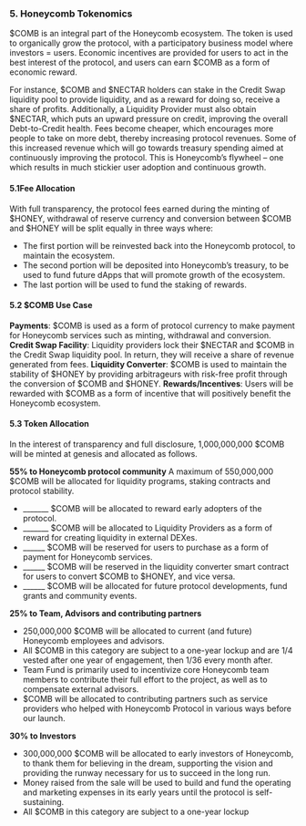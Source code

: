 ### 5. Honeycomb Tokenomics
$COMB is an integral part of the Honeycomb ecosystem. The token is used to organically grow the protocol, with a participatory business model where investors = users. Economic incentives are provided for users to act in the best interest of the protocol, and users can earn $COMB as a form of economic reward. 

For instance, $COMB and $NECTAR holders can stake in the Credit Swap liquidity pool to provide liquidity, and as a reward for doing so, receive a share of profits. Additionally, a Liquidity Provider must also obtain $NECTAR, which puts an upward pressure on credit, improving the overall Debt-to-Credit health. Fees become cheaper, which encourages more people to take on more debt, thereby increasing protocol revenues. Some of this increased revenue which will go towards treasury spending aimed at continuously improving the protocol. This is Honeycomb’s flywheel – one which results in much stickier user adoption and continuous growth.

#### 5.1Fee Allocation
With full transparency, the protocol fees earned during the minting of $HONEY, withdrawal of reserve currency and conversion between $COMB and $HONEY will be split equally in three ways where:
- The first portion will be reinvested back into the Honeycomb protocol, to maintain the ecosystem.
- The second portion will be deposited into Honeycomb’s treasury, to be used to fund future dApps that will promote growth of the ecosystem.
- The last portion will be used to fund the staking of rewards.

#### 5.2 $COMB Use Case
**Payments**: $COMB is used as a form of protocol currency to make payment for Honeycomb services such as minting, withdrawal and conversion.
**Credit Swap Facility**:  Liquidity providers lock their $NECTAR and $COMB in the Credit Swap liquidity pool.  In return, they will receive a share of revenue generated from fees. 
**Liquidity Converter**:  $COMB is used to maintain the stability of $HONEY by providing arbitrageurs with risk-free profit through the conversion of $COMB and $HONEY. 
**Rewards/Incentives**: Users will be rewarded with $COMB as a form of incentive that will positively benefit the Honeycomb ecosystem.

#### 5.3 Token Allocation
In the interest of transparency and full disclosure, 1,000,000,000 $COMB will be minted at genesis and allocated as follows. 

**55% to Honeycomb protocol community**
A maximum of 550,000,000 $COMB will be allocated for liquidity programs, staking contracts and protocol stability. 
- _______  $COMB will be allocated  to reward early adopters of the protocol.
- _______ $COMB will be allocated to Liquidity Providers as a form of reward for creating liquidity in external DEXes.
- ______ $COMB will be reserved for users to purchase as a form of payment for Honeycomb services. 
- ______ $COMB will be reserved in the liquidity converter smart contract for users to convert $COMB to $HONEY, and vice versa.
- ______ $COMB will be allocated for future protocol developments, fund grants and community events. 

**25% to Team, Advisors and contributing partners**
- 250,000,000 $COMB will be allocated to current (and future) Honeycomb employees and advisors.
- All $COMB in this category are subject to a one-year lockup and are 1/4 vested after one year of engagement, then 1/36 every month after.
- Team Fund is primarily used to incentivize core Honeycomb team members to contribute their full effort to the project, as well as to compensate external advisors.
- $COMB will be allocated to contributing partners such as service providers who helped with Honeycomb Protocol in various ways before our launch.

**30% to Investors**
- 300,000,000 $COMB will be allocated to early investors of Honeycomb, to thank them for believing in the dream, supporting the vision and providing the runway necessary for us to succeed in the long run.
- Money raised from the sale will be used to build and fund the operating and marketing expenses in its early years until the protocol is self-sustaining. 
- All $COMB in this category are subject to a one-year lockup

